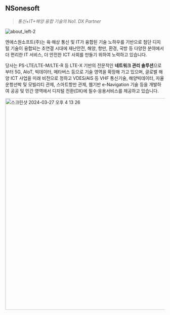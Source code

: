 ## NSonesoft

> *통신+IT+해양 융합 기술의 No1. DX Partner*
>

![about_left-2](https://github.com/NSonesoft/.github/assets/62254434/f63ac752-ef51-40fd-974b-571e1ce9e021)


엔에스원소프트(주)는 육·해상 통신 및 IT가 융합된 기술 노하우를 기반으로 첨단 디지털 기술이 융합되는 초연결 시대에 재난안전, 해양, 항만, 환경, 국방 등 다양한 분야에서 더 편리한 IT 서비스, 더 안전한 ICT 사회를 만들기 위하여 노력하고 있습니다.

당사는 PS-LTE/LTE-M/LTE-R 등 LTE-X 기반의 전문적인 **네트워크 관리 솔루션**으로부터 5G, AIoT, 빅데이터, 메타버스 등으로 기술 영역을 확장해 가고 있으며, 글로벌 해양 ICT 사업을 미래 비전으로 정하고 VDES/AIS 등 VHF 통신기술, 해양빅데이터, 자율운항선박 및 모빌리티 관제, 스마트항만 관제, 웹기반 e-Navigation 기술 등을 개발하여 공공 및 민간 영역에서 디지털 전환(DX)에 필수·응용서비스를 제공하고 있습니다.


<img width="666" alt="스크린샷 2024-03-27 오후 4 13 26" src="https://github.com/NSonesoft/.github/assets/62254434/7e26f643-9f8f-4270-a26d-9d67dd9a5292">
